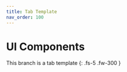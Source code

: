 ```yaml
---
title: Tab Template
nav_order: 100
---
```


# UI Components

This branch is a tab template
{: .fs-5 .fw-300 }
